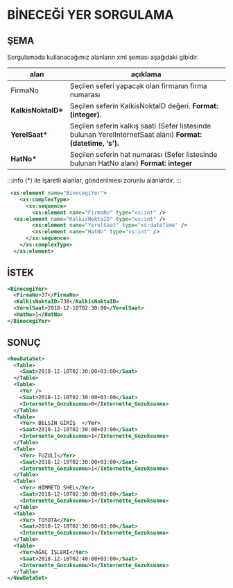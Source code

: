 # BİNECEĞİ YER SORGULAMA

## ŞEMA

Sorgulamada kullanacağımız alanların xml şeması aşağıdaki gibidir.

|alan|açıklama|
| ------------- | ---------------------------------------------------- |
| FirmaNo     | Seçilen seferi yapacak olan firmanın firma numarası            |
| **KalkisNoktaID\*** | Seçilen seferin KalkisNoktaID değeri. **Format:(integer).**  |  
| **YerelSaat\***     | Seçilen seferin kalkış saati (Sefer listesinde bulunan YerelInternetSaat alanı) **Format:(datetime, ‘s’).** |
| **HatNo\***         | Seçilen seferin hat numarası (Sefer listesinde bulunan HatNo alanı) **Format: integer**      |

:::info
(*) ile işaretli alanlar, gönderilmesi zorunlu alanlardır.
:::

```xml
 <xs:element name="BinecegiYer">
    <xs:complexType>
      <xs:sequence>
        <xs:element name="FirmaNo" type="xs:int" />
  <xs:element name="KalkisNoktaID" type="xs:int" />
        <xs:element name="YerelSaat" type="xs:dateTime" />
        <xs:element name="HatNo" type="xs:int" />
      </xs:sequence>
    </xs:complexType>
  </xs:element>
```

## İSTEK

```xml
<BinecegiYer>
  <FirmaNo>37</FirmaNo>
  <KalkisNoktaID>738</KalkisNoktaID>
  <YerelSaat>2018-12-10T02:30:00</YerelSaat>
  <HatNo>1</HatNo>
</BinecegiYer>
```

## SONUÇ

```xml
<NewDataSet>
  <Table>
    <Saat>2018-12-10T02:30:00+03:00</Saat>
  </Table>
  <Table>
    <Yer />
    <Saat>2018-12-10T02:30:00+03:00</Saat>
    <Internette_Gozuksunmu>0</Internette_Gozuksunmu>
  </Table>
  <Table>
    <Yer> BELSİN GİRİŞ  </Yer>
    <Saat>2018-12-10T02:30:00+03:00</Saat>
    <Internette_Gozuksunmu>1</Internette_Gozuksunmu>
  </Table>
  <Table>
    <Yer> FUZULİ</Yer>
    <Saat>2018-12-10T02:30:00+03:00</Saat>
    <Internette_Gozuksunmu>1</Internette_Gozuksunmu>
  </Table>
  <Table>
    <Yer> HIMMETD SHEL</Yer>
    <Saat>2018-12-10T02:30:00+03:00</Saat>
    <Internette_Gozuksunmu>1</Internette_Gozuksunmu>
  </Table>
  <Table>
    <Yer> TOYOTA</Yer>
    <Saat>2018-12-10T02:30:00+03:00</Saat>
    <Internette_Gozuksunmu>1</Internette_Gozuksunmu>
  </Table>
  <Table>
    <Yer>AĞAÇ İŞLERİ</Yer>
    <Saat>2018-12-10T02:40:00+03:00</Saat>
    <Internette_Gozuksunmu>1</Internette_Gozuksunmu>
  </Table>
</NewDataSet>
```
